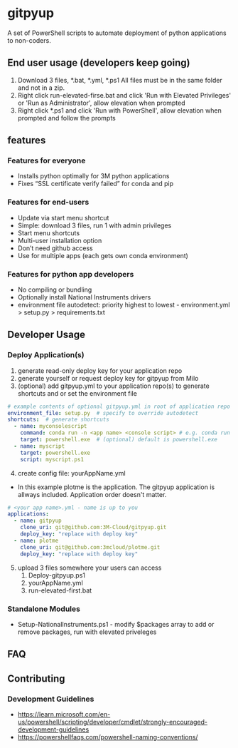 # gitpyup
A set of PowerShell scripts to automate deployment of python applications to non-coders.

## End user usage (developers keep going)
1. Download 3 files, *.bat, *.yml, *.ps1 All files must be in the same folder and not in a zip.
1. Right click run-elevated-firse.bat and click 'Run with Elevated Privileges' or 'Run as Administrator', allow elevation when prompted
1. Right click *.ps1 and click 'Run with PowerShell', allow  elevation when prompted and follow the prompts

## features
### Features for everyone
* Installs python optimally for 3M python applications
* Fixes “SSL certificate verify failed” for conda and pip

### Features for end-users
* Update via start menu shortcut
* Simple: download 3 files, run 1 with admin privileges 
* Start menu shortcuts
* Multi-user installation option
* Don’t need github access
* Use for multiple apps (each gets own conda environment)

### Features for python app developers
* No compiling or bundling
* Optionally install National Instruments drivers
* environment file autodetect: priority highest to lowest - environment.yml > setup.py > requirements.txt

## Developer Usage

### Deploy Application(s)
1. generate read-only deploy key for your application repo
2. generate yourself or request deploy key for gitpyup from Milo
3. (optional) add gitpyup.yml to your application repo(s) to generate shortcuts and or set the environment file

```yml
# example contents of optional gitpyup.yml in root of application repo
environment_file: setup.py  # specify to override autodetect
shortcuts:  # generate shortcuts
  - name: myconsolescript
    command: conda run -n <app name> <console script> # e.g. conda run -n plotme plotme
    target: powershell.exe  # (optional) default is powershell.exe
  - name: myscript
    target: powershell.exe
    script: myscript.ps1
```

4. create config file: yourAppName.yml

* In this example plotme is the application.  The gitpyup application is allways included. Application order doesn't matter.
```yml
# <your app name>.yml - name is up to you
applications:
  - name: gitpyup
    clone_uri: git@github.com:3M-Cloud/gitpyup.git
    deploy_key: "replace with deploy key"
  - name: plotme
    clone_uri: git@github.com:3mcloud/plotme.git
    deploy_key: "replace with deploy key"
```

5. upload 3 files somewhere your users can access
    1. Deploy-gitpyup.ps1
    2. yourAppName.yml
    3. run-elevated-first.bat

### Standalone Modules
* Setup-NationalInstruments.ps1 - modify $packages array to add or remove packages, run with elevated priveleges

## FAQ 


## Contributing

### Development Guidelines
* https://learn.microsoft.com/en-us/powershell/scripting/developer/cmdlet/strongly-encouraged-development-guidelines
* https://powershellfaqs.com/powershell-naming-conventions/


